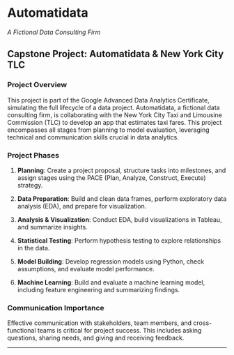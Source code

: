 # Automatidata
*A Fictional Data Consulting Firm*

## Capstone Project: Automatidata & New York City TLC

### Project Overview
This project is part of the Google Advanced Data Analytics Certificate, simulating the full lifecycle of a data project. Automatidata, a fictional data consulting firm, is collaborating with the New York City Taxi and Limousine Commission (TLC) to develop an app that estimates taxi fares. This project encompasses all stages from planning to model evaluation, leveraging technical and communication skills crucial in data analytics.

### Project Phases

1. **Planning**: Create a project proposal, structure tasks into milestones, and assign stages using the PACE (Plan, Analyze, Construct, Execute) strategy.
   
2. **Data Preparation**: Build and clean data frames, perform exploratory data analysis (EDA), and prepare for visualization.

3. **Analysis & Visualization**: Conduct EDA, build visualizations in Tableau, and summarize insights.

4. **Statistical Testing**: Perform hypothesis testing to explore relationships in the data.

5. **Model Building**: Develop regression models using Python, check assumptions, and evaluate model performance.

6. **Machine Learning**: Build and evaluate a machine learning model, including feature engineering and summarizing findings.

### Communication Importance
Effective communication with stakeholders, team members, and cross-functional teams is critical for project success. This includes asking questions, sharing needs, and giving and receiving feedback.

---
